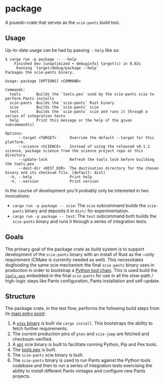 # package

A psuedo-crate that serves as the `scie-pants` build tool.

## Usage

Up-to-date usage can be had by passing `--help` like so:
```
$ cargo run -p package -- --help
    Finished dev [unoptimized + debuginfo] target(s) in 0.02s
     Running `target/debug/package --help`
Packages the scie-pants binary.

Usage: package [OPTIONS] <COMMAND>

Commands:
  tools       Builds the `tools.pex` used by the scie-pants scie to perform Pants installs
  scie-pants  Builds the `scie-pants` Rust binary
  scie        Builds the `scie-pants` scie
  test        Builds the `scie-pants` scie and runs it through a series of integration tests
  help        Print this message or the help of the given subcommand(s)

Options:
      --target <TARGET>      Override the default --target for this platform.
      --science <SCIENCE>    Instead of using the released v0.1.2 science, package science from the science project repo at this directory.
      --update-lock          Refresh the tools lock before building the tools.pex
      --dest-dir <DEST_DIR>  The destination directory for the chosen binary and its checksum file. [default: dist]
  -h, --help                 Print help
  -V, --version              Print version
```

In the course of development you'll probably only be interested in two invocations:
+ `cargo run -p package -- scie`:
  The `scie` subcommand builds the `scie-pants` binary and deposits it in `dist/` for
  experimentation.
+ `cargo run -p package -- test`:
  The `test` subcommand both builds the `scie-pants` binary and runs it through a series of
  integration tests.

## Goals

The primary goal of the package crate as build system is to support development of the `scie-pants`
binary with an install of Rust as the ~only requirement (CMake is currently needed as well). This
necessitates dogfooding the same scie mechanism the final `scie-pants` binary uses in production in
order to bootstrap a [Python tool chain](pbt.lift.json). This is used build the [`tools.pex`](
../tools/README.md) embedded in the final `scie-pants` for use in all the slow-path / high-logic
steps like Pants configuration, Pants installation and self-update.

## Structure

The package crate, in the test flow, performs the following build steps from its [main entry point](
src/main.rs):
1. A [`ptex` binary](https://github.com/a-scie/ptex) is built via `cargo install`. This bootstraps
   the ability to fetch further requirements.
2. The current production pins of `ptex` and `scie-jump` are fetched and checksum-verified.
3. A [`pbt`](pbt.lift.json) scie binary is built to facilitate running Python, Pip and Pex tools.
4. The [tools.pex](../tools) is built.
5. The `scie-pants` scie binary is built.
6. The `scie-pants` binary is used to run Pants against the Python tools codebase and then to run a
   series of integration tests exercising the ability to install different Pants vintages and
   configure new Pants projects.
